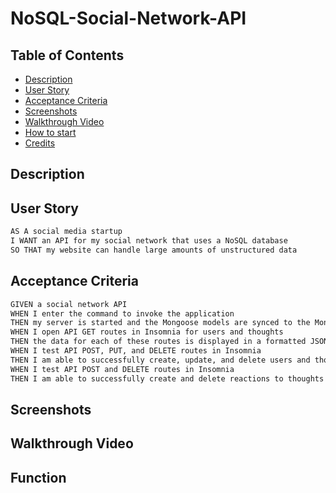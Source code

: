 # NoSQL-Social-Network-API

## Table of Contents
- [Description](#description)
- [User Story](#user-story)
- [Acceptance Criteria](#acceptance-criteria)
- [Screenshots](#screenshot)
- [Walkthrough Video](#walkthrough-video)
- [How to start](#Function)
- [Credits](#Credits)

## Description

## User Story 
```md
AS A social media startup
I WANT an API for my social network that uses a NoSQL database
SO THAT my website can handle large amounts of unstructured data
```

## Acceptance Criteria
```md
GIVEN a social network API
WHEN I enter the command to invoke the application
THEN my server is started and the Mongoose models are synced to the MongoDB database
WHEN I open API GET routes in Insomnia for users and thoughts
THEN the data for each of these routes is displayed in a formatted JSON
WHEN I test API POST, PUT, and DELETE routes in Insomnia
THEN I am able to successfully create, update, and delete users and thoughts in my database
WHEN I test API POST and DELETE routes in Insomnia
THEN I am able to successfully create and delete reactions to thoughts and add and remove friends to a user’s friend list

```

## Screenshots

## Walkthrough Video

## Function
